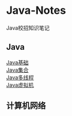 # Java-Notes
Java校招知识笔记

## Java
[Java基础](https://github.com/HollowKnight24/Java-Notes/blob/master/Java/Java%E5%9F%BA%E7%A1%80.md)  
[Java集合](https://github.com/HollowKnight24/Java-Notes/blob/master/Java/Java%E9%9B%86%E5%90%88.md)  
[Java多线程](https://github.com/HollowKnight24/Java-Notes/blob/master/Java/Java%E5%A4%9A%E7%BA%BF%E7%A8%8B.md)  
[Java虚拟机](https://github.com/HollowKnight24/Java-Notes/blob/master/Java/Java%E8%99%9A%E6%8B%9F%E6%9C%BA.md)  

## 计算机网络

